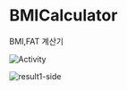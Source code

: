 # BMICalculator
BMI,FAT 계산기

![Activity](https://user-images.githubusercontent.com/64695947/80898837-5bc23180-8d43-11ea-9e03-4eaf9ed43185.png)


![result1-side](https://user-images.githubusercontent.com/64695947/80898838-5d8bf500-8d43-11ea-8bd8-e797a948e45a.png)
